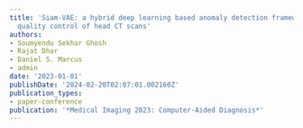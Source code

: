 ```yaml
---
title: 'Siam-VAE: a hybrid deep learning based anomaly detection framework for automated
  quality control of head CT scans'
authors:
- Soumyendu Sekhar Ghosh
- Rajat Dhar
- Daniel S. Marcus
- admin
date: '2023-01-01'
publishDate: '2024-02-20T02:07:01.002160Z'
publication_types:
- paper-conference
publication: '*Medical Imaging 2023: Computer-Aided Diagnosis*'
---
```

